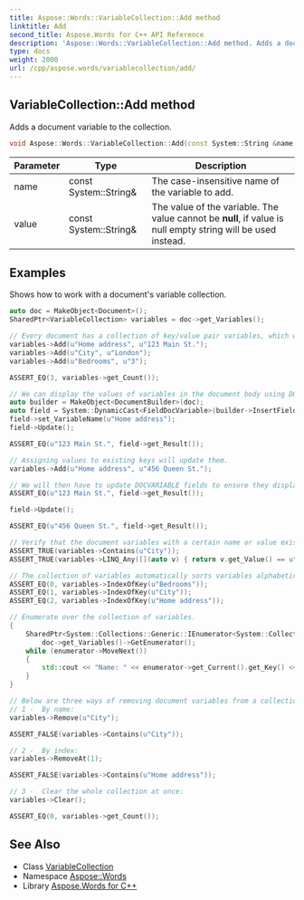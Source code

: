 ```yaml
---
title: Aspose::Words::VariableCollection::Add method
linktitle: Add
second_title: Aspose.Words for C++ API Reference
description: 'Aspose::Words::VariableCollection::Add method. Adds a document variable to the collection in C++.'
type: docs
weight: 2000
url: /cpp/aspose.words/variablecollection/add/
---
```

## VariableCollection::Add method


Adds a document variable to the collection.

```cpp
void Aspose::Words::VariableCollection::Add(const System::String &name, const System::String &value)
```


| Parameter | Type | Description |
| --- | --- | --- |
| name | const System::String\& | The case-insensitive name of the variable to add. |
| value | const System::String\& | The value of the variable. The value cannot be **null**, if value is null empty string will be used instead. |

## Examples



Shows how to work with a document's variable collection. 
```cpp
auto doc = MakeObject<Document>();
SharedPtr<VariableCollection> variables = doc->get_Variables();

// Every document has a collection of key/value pair variables, which we can add items to.
variables->Add(u"Home address", u"123 Main St.");
variables->Add(u"City", u"London");
variables->Add(u"Bedrooms", u"3");

ASSERT_EQ(3, variables->get_Count());

// We can display the values of variables in the document body using DOCVARIABLE fields.
auto builder = MakeObject<DocumentBuilder>(doc);
auto field = System::DynamicCast<FieldDocVariable>(builder->InsertField(FieldType::FieldDocVariable, true));
field->set_VariableName(u"Home address");
field->Update();

ASSERT_EQ(u"123 Main St.", field->get_Result());

// Assigning values to existing keys will update them.
variables->Add(u"Home address", u"456 Queen St.");

// We will then have to update DOCVARIABLE fields to ensure they display an up-to-date value.
ASSERT_EQ(u"123 Main St.", field->get_Result());

field->Update();

ASSERT_EQ(u"456 Queen St.", field->get_Result());

// Verify that the document variables with a certain name or value exist.
ASSERT_TRUE(variables->Contains(u"City"));
ASSERT_TRUE(variables->LINQ_Any([](auto v) { return v.get_Value() == u"London"; }));

// The collection of variables automatically sorts variables alphabetically by name.
ASSERT_EQ(0, variables->IndexOfKey(u"Bedrooms"));
ASSERT_EQ(1, variables->IndexOfKey(u"City"));
ASSERT_EQ(2, variables->IndexOfKey(u"Home address"));

// Enumerate over the collection of variables.
{
    SharedPtr<System::Collections::Generic::IEnumerator<System::Collections::Generic::KeyValuePair<String, String>>> enumerator =
        doc->get_Variables()->GetEnumerator();
    while (enumerator->MoveNext())
    {
        std::cout << "Name: " << enumerator->get_Current().get_Key() << ", Value: " << enumerator->get_Current().get_Value() << std::endl;
    }
}

// Below are three ways of removing document variables from a collection.
// 1 -  By name:
variables->Remove(u"City");

ASSERT_FALSE(variables->Contains(u"City"));

// 2 -  By index:
variables->RemoveAt(1);

ASSERT_FALSE(variables->Contains(u"Home address"));

// 3 -  Clear the whole collection at once:
variables->Clear();

ASSERT_EQ(0, variables->get_Count());
```

## See Also

* Class [VariableCollection](../)
* Namespace [Aspose::Words](../../)
* Library [Aspose.Words for C++](../../../)
